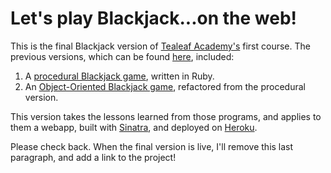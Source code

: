 # Let's play Blackjack...on the web!

This is the final Blackjack version of [Tealeaf Academy's](http://www.gotealeaf.com") first course. The previous versions, which can be found [here](https://github.com/XiaoA/Ruby_Blackjack), included:

1. A [procedural Blackjack game](https://github.com/XiaoA/Ruby_Blackjack/blob/master/blackjack.rb), written in Ruby.
2. An [Object-Oriented Blackjack game](https://github.com/XiaoA/Ruby_Blackjack/blob/master/oop_blackjack.rb), refactored from the procedural version.

This version takes the lessons learned from those programs, and applies to them a webapp, built with [Sinatra](http://www.sinatrarb.com/), and deployed on [Heroku](https://www.heroku.com/).

Please check back. When the final version is live, I'll remove this last paragraph, and add a link to the project!
